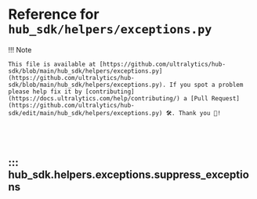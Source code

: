 # Reference for `hub_sdk/helpers/exceptions.py`

!!! Note

    This file is available at [https://github.com/ultralytics/hub-sdk/blob/main/hub_sdk/helpers/exceptions.py](https://github.com/ultralytics/hub-sdk/blob/main/hub_sdk/helpers/exceptions.py). If you spot a problem please help fix it by [contributing](https://docs.ultralytics.com/help/contributing/) a [Pull Request](https://github.com/ultralytics/hub-sdk/edit/main/hub_sdk/helpers/exceptions.py) 🛠️. Thank you 🙏!

<br><br>

## ::: hub_sdk.helpers.exceptions.suppress_exceptions

<br><br>
